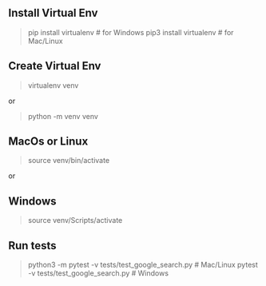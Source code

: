 ## Install Virtual Env
> pip install virtualenv # for Windows
> pip3 install virtualenv # for Mac/Linux

## Create Virtual Env
> virtualenv venv
>
or
> python -m venv venv
>>

## MacOs or Linux
> source venv/bin/activate
>>
or
>
## Windows
> source venv/Scripts/activate

## Run tests
> python3 -m pytest -v tests/test_google_search.py # Mac/Linux
> pytest -v tests/test_google_search.py # Windows
